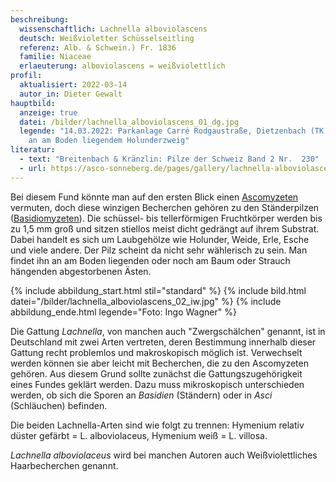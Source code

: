 ```yaml
---
beschreibung:
  wissenschaftlich: Lachnella alboviolascens
  deutsch: Weißvioletter Schüsselseitling
  referenz: Alb. & Schwein.) Fr. 1836
  familie: Niaceae
  erlaeuterung: alboviolascens = weißviolettlich
profil:
  aktualisiert: 2022-03-14
  autor_in: Dieter Gewalt
hauptbild:
  anzeige: true
  datei: /bilder/lachnella_alboviolascens_01_dg.jpg
  legende: "14.03.2022: Parkanlage Carré Rodgaustraße, Dietzenbach (TK 5918.4.3),
    an am Boden liegendem Holunderzweig"
literatur:
  - text: "Breitenbach & Kränzlin: Pilze der Schweiz Band 2 Nr.  230"
  - url: https://asco-sonneberg.de/pages/gallery/lachnella-alboviolascens-101119-01xs10481.php
---
```

Bei diesem Fund könnte man auf den ersten Blick einen [Ascomyzeten](Ascomyzeten "Glossar") vermuten, doch diese winzigen Becherchen gehören zu den Ständerpilzen ([Basidiomyzeten](Basidiomyzeten "Glossar")). Die schüssel- bis tellerförmigen Fruchtkörper werden bis zu 1,5 mm groß und sitzen stiellos meist dicht gedrängt auf ihrem Substrat. Dabei handelt es sich um Laubgehölze wie Holunder, Weide, Erle, Esche und viele andere. Der Pilz scheint da nicht sehr wählerisch zu sein. Man findet ihn an am Boden liegenden oder noch am Baum oder Strauch hängenden abgestorbenen Ästen.

{% include abbildung_start.html stil="standard" %}
{% include bild.html datei="/bilder/lachnella_alboviolascens_02_iw.jpg" %}
{% include abbildung_ende.html legende="Foto: Ingo Wagner" %}

Die Gattung *Lachnella*, von manchen auch "Zwergschälchen" genannt, ist in Deutschland mit zwei Arten vertreten, deren Bestimmung innerhalb dieser Gattung recht problemlos und makroskopisch möglich ist. Verwechselt werden können sie aber leicht mit Becherchen, die zu den Ascomyzeten gehören. Aus diesem Grund sollte zunächst die Gattungszugehörigkeit eines Fundes geklärt werden. Dazu muss mikroskopisch unterschieden werden, ob sich die Sporen an *Basidien* (Ständern) oder in *Asci* (Schläuchen) befinden.

Die beiden Lachnella-Arten  sind wie folgt zu trennen: Hymenium relativ düster gefärbt = L. alboviolaceus, Hymenium weiß = L. villosa.

*Lachnella alboviolaceus* wird bei manchen Autoren auch Weißviolettliches Haarbecherchen genannt.